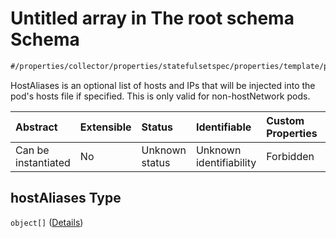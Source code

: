 # Untitled array in The root schema Schema

```txt
#/properties/collector/properties/statefulsetspec/properties/template/properties/spec/properties/hostAliases#/properties/collector/properties/statefulsetSpec/properties/template/properties/spec/properties/hostAliases
```

HostAliases is an optional list of hosts and IPs that will be injected into the pod's hosts file if specified. This is only valid for non-hostNetwork pods.

| Abstract            | Extensible | Status         | Identifiable            | Custom Properties | Additional Properties | Access Restrictions | Defined In                                                        |
| :------------------ | :--------- | :------------- | :---------------------- | :---------------- | :-------------------- | :------------------ | :---------------------------------------------------------------- |
| Can be instantiated | No         | Unknown status | Unknown identifiability | Forbidden         | Allowed               | none                | [values.schema.json\*](values.schema.json "open original schema") |

## hostAliases Type

`object[]` ([Details](values-properties-the-collector-schema-properties-statefulsetspec-properties-template-properties-spec-properties-hostaliases-items.md))
